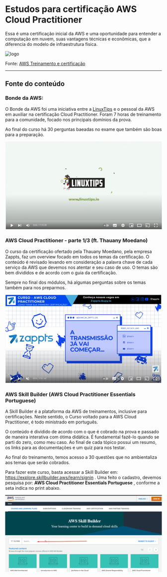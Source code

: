 # Estudos para certificação AWS Cloud Practitioner   

Essa é uma certificação inicial da AWS e uma oportunidade para entender a computação em nuvem, suas vantagens técnicas e econômicas, que a diferencia do modelo de infraestrutura física.  

![logo](https://d1.awsstatic.com/training-and-certification/certification-badges/AWS-Certified-Cloud-Practitioner_badge.634f8a21af2e0e956ed8905a72366146ba22b74c.png)  

Fonte: <a target="blank" href = https://aws.amazon.com/pt/certification/certified-cloud-practitioner> AWS Treinamento e certificação </a>

***  

## Fonte do conteúdo   


### Bonde da AWS:   

O Bonde da AWS foi uma iniciativa entre a [LinuxTips](https://www.linuxtips.io/) e o pessoal da AWS em auxiliar na certificação Cloud Practitioner. Foram 7 horas de treinamento para a comunidade, focado nos principais domínios da prova.    

Ao final do curso há 30 perguntas baeadas no exame que também são boas para a preparação.

[![Watch the video](./img/linuxtips.png)](https://www.youtube.com/embed/VrQVDbgwFDs)   

### AWS Cloud Practitioner - parte 1/3 (ft. Thauany Moedano)  

O curso da certificação ofertado pela Thauany Moedano, pela empresa Zappts, faz um overview focado em todos os temas da certificação. O conteúdo  é revisado levando em consideração a palavra chave de cada serviço da AWS que devemos nos atentar e seu caso de uso. O temas são bem divididos e de acordo com o guia da certificação. 

Sempre no final dos módulos, há algumas perguntas sobre os temas também para nos preparmos.


[![Watch the video](./img/zappts.png)](https://www.youtube.com/watch?v=bGZXVslod5E)    


### AWS Skill Builder  (AWS Cloud Practitioner Essentials Portuguese)
 

A Skill Builder é a plataforma da AWS de treinamentos, inclusive para certificações. Neste sentido, o Curso voltado para a AWS Cloud Practitioner, é todo ministrado em português.  

O conteúdo é dividido de acordo com o que é cobrado na prova e passado de maneira interativa com ótima didática. É fundamental fazê-lo quando se parti do zero, como meu caso. Ao final de cada tópico possui um resumo, os links para as documentações e um quiz para nos testar.  

Ao final do treinamento, temos acesso a 30 questões que no ambientaliza aos temas que serão cobrados. 

Para fazer este curso, basta acessar a Skill Builder em: https://explore.skillbuilder.aws/learn/signin . Uma feito o cadastro, devemos pesquisa por: __AWS Cloud Practitioner Essentials Portuguese__ , conforme a seta indica no print abaixo.  

![skill](./img/skill%20builder.png)